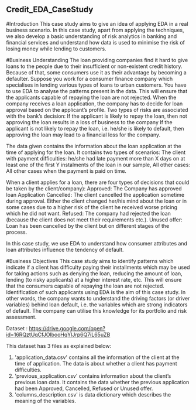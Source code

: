 ## Credit_EDA_CaseStudy

#Introduction
This case study aims to give an idea of applying EDA in a real business scenario. In this case study, apart from applying the techniques, we also develop a basic understanding of risk analytics in banking and financial services and understand how data is used to minimise the risk of losing money while lending to customers.

#Business Understanding
The loan providing companies find it hard to give loans to the people due to their insufficient or non-existent credit history. Because of that, some consumers use it as their advantage by becoming a defaulter. Suppose you work for a consumer finance company which specialises in lending various types of loans to urban customers. You have to use EDA to analyse the patterns present in the data. This will ensure that the applicants capable of repaying the loan are not rejected. When the company receives a loan application, the company has to decide for loan approval based on the applicant’s profile. Two types of risks are associated with the bank’s decision:
  If the applicant is likely to repay the loan, then not approving the loan results in a loss of business to the company
  If the applicant is not likely to repay the loan, i.e. he/she is likely to default, then approving the loan may lead to a financial loss for the company.

The data given contains the information about the loan application at the time of applying for the loan. It contains two types of scenarios:
  The client with payment difficulties: he/she had late payment more than X days on at least one of the first Y instalments of the loan in our sample,
  All other cases: All other cases when the payment is paid on time.

When a client applies for a loan, there are four types of decisions that could be taken by the client/company):
  Approved: The Company has approved loan Application
  Cancelled: The client cancelled the application sometime during approval. Either the client changed her/his mind about the loan or in some cases due to a higher risk of the client he received worse pricing which he did not want.
  Refused: The company had rejected the loan (because the client does not meet their requirements etc.).
  Unused offer:  Loan has been cancelled by the client but on different stages of the process.

In this case study, we use EDA to understand how consumer attributes and loan attributes influence the tendency of default.


#Business Objectives
This case study aims to identify patterns which indicate if a client has difficulty paying their installments which may be used for taking actions such as denying the loan, reducing the amount of loan, lending (to risky applicants) at a higher interest rate, etc. This will ensure that the consumers capable of repaying the loan are not rejected. Identification of such applicants using EDA is the aim of this case study.
In other words, the company wants to understand the driving factors (or driver variables) behind loan default, i.e. the variables which are strong indicators of default. The company can utilise this knowledge for its portfolio and risk assessment.

Dataset : https://drive.google.com/open?id=16RQztUqCfJOlbooHqYlJrp6Q7iL65uZB

This dataset has 3 files as explained below: 
  1. 'application_data.csv'  contains all the information of the client at the time of application. The data is about whether a client has payment difficulties.
  2. 'previous_application.csv' contains information about the client’s previous loan data. It contains the data whether the previous application had been Approved, Cancelled, Refused or Unused offer.
  3. 'columns_description.csv' is data dictionary which describes the meaning of the variables.
